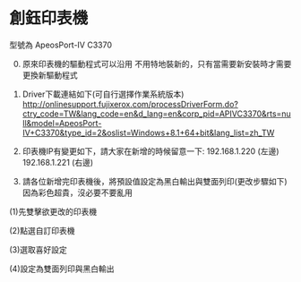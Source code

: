 # 創鈺印表機
型號為 ApeosPort-IV C3370

0. 原來印表機的驅動程式可以沿用
不用特地裝新的，只有當需要新安裝時才需要更換新驅動程式

1. Driver下載連結如下(可自行選擇作業系統版本)
http://onlinesupport.fujixerox.com/processDriverForm.do?ctry_code=TW&lang_code=en&d_lang=en&corp_pid=APIVC3370&rts=null&model=ApeosPort-IV+C3370&type_id=2&oslist=Windows+8.1+64+bit&lang_list=zh_TW

2. 印表機IP有變更如下，請大家在新增的時候留意一下:
192.168.1.220 (左邊)
192.168.1.221 (右邊)

3. 請各位新增完印表機後，將預設值設定為黑白輸出與雙面列印(更改步驟如下)
因為彩色超貴，沒必要不要亂用

(1)先雙擊欲更改的印表機


(2)點選自訂印表機


(3)選取喜好設定


(4)設定為雙面列印與黑白輸出


